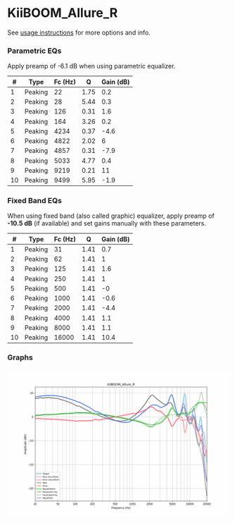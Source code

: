 # KiiBOOM_Allure_R
See [usage instructions](https://github.com/jaakkopasanen/AutoEq#usage) for more options and info.

### Parametric EQs
Apply preamp of -6.1 dB when using parametric equalizer.

|   # | Type    |   Fc (Hz) |    Q |   Gain (dB) |
|-----|---------|-----------|------|-------------|
|   1 | Peaking |        22 | 1.75 |         0.2 |
|   2 | Peaking |        28 | 5.44 |         0.3 |
|   3 | Peaking |       126 | 0.31 |         1.6 |
|   4 | Peaking |       164 | 3.26 |         0.2 |
|   5 | Peaking |      4234 | 0.37 |        -4.6 |
|   6 | Peaking |      4822 | 2.02 |         6   |
|   7 | Peaking |      4857 | 0.31 |        -7.9 |
|   8 | Peaking |      5033 | 4.77 |         0.4 |
|   9 | Peaking |      9219 | 0.21 |        11   |
|  10 | Peaking |      9499 | 5.95 |        -1.9 |

### Fixed Band EQs
When using fixed band (also called graphic) equalizer, apply preamp of **-10.5 dB** (if available) and set gains manually with these parameters.

|   # | Type    |   Fc (Hz) |    Q |   Gain (dB) |
|-----|---------|-----------|------|-------------|
|   1 | Peaking |        31 | 1.41 |         0.7 |
|   2 | Peaking |        62 | 1.41 |         1   |
|   3 | Peaking |       125 | 1.41 |         1.6 |
|   4 | Peaking |       250 | 1.41 |         1   |
|   5 | Peaking |       500 | 1.41 |        -0   |
|   6 | Peaking |      1000 | 1.41 |        -0.6 |
|   7 | Peaking |      2000 | 1.41 |        -4.4 |
|   8 | Peaking |      4000 | 1.41 |         1.1 |
|   9 | Peaking |      8000 | 1.41 |         1.1 |
|  10 | Peaking |     16000 | 1.41 |        10.4 |

### Graphs
![](./KiiBOOM_Allure_R.png)
